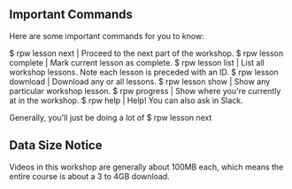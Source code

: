 ## Important Commands

Here are some important commands for you to know:

$ rpw lesson next     | Proceed to the next part of the workshop.
$ rpw lesson complete | Mark current lesson as complete.
$ rpw lesson list     | List all workshop lessons. Note each lesson is preceded with an ID.
$ rpw lesson download | Download any or all lessons.
$ rpw lesson show     | Show any particular workshop lesson.
$ rpw progress        | Show where you're currently at in the workshop.
$ rpw help            | Help! You can also ask in Slack.

Generally, you'll just be doing a lot of $ rpw lesson next

## Data Size Notice

Videos in this workshop are generally about 100MB each, which means the entire
course is about a 3 to 4GB download.
